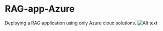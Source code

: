# RAG-app-Azure
Deploying a RAG application using only Azure cloud solutions.
![Alt text](C:\Users\83027\Downloads\gen-ai-azure-architecture.png)
